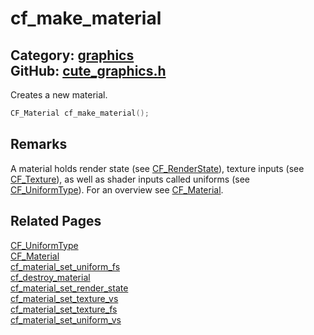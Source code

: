 [//]: # (This file is automatically generated by Cute Framework's docs parser.)
[//]: # (Do not edit this file by hand!)
[//]: # (See: https://github.com/RandyGaul/cute_framework/blob/master/samples/docs_parser.cpp)
[](../header.md ':include')

# cf_make_material

Category: [graphics](/api_reference?id=graphics)  
GitHub: [cute_graphics.h](https://github.com/RandyGaul/cute_framework/blob/master/include/cute_graphics.h)  
---

Creates a new material.

```cpp
CF_Material cf_make_material();
```

## Remarks

A material holds render state (see [CF_RenderState](/graphics/cf_renderstate.md)), texture inputs (see [CF_Texture](/graphics/cf_texture.md)), as well as shader inputs called
uniforms (see [CF_UniformType](/graphics/cf_uniformtype.md)). For an overview see [CF_Material](/graphics/cf_material.md).

## Related Pages

[CF_UniformType](/graphics/cf_uniformtype.md)  
[CF_Material](/graphics/cf_material.md)  
[cf_material_set_uniform_fs](/graphics/cf_material_set_uniform_fs.md)  
[cf_destroy_material](/graphics/cf_destroy_material.md)  
[cf_material_set_render_state](/graphics/cf_material_set_render_state.md)  
[cf_material_set_texture_vs](/graphics/cf_material_set_texture_vs.md)  
[cf_material_set_texture_fs](/graphics/cf_material_set_texture_fs.md)  
[cf_material_set_uniform_vs](/graphics/cf_material_set_uniform_vs.md)  
